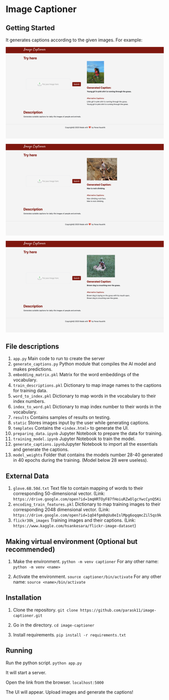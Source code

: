 # Image Captioner

## Getting Started
It generates captions according to the given images.
For example: 

![result1](/results/1.png)

![result2](/results/3.png)

![result3](/results/2.png)

## File descriptions
1) `app.py` Main code to run to create the server
2) `generate_captions.py` Python module that compiles the AI model and makes predictions.
3) `embedding_matrix.pkl` Matrix for the word embeddings of the vocabulary.
4) `train_descriptions.pkl` Dictionary to map image names to the captions for training data.
5) `word_to_index.pkl` Dictionary to map words in the vocabulary to their index numbers.
6) `index_to_word.pkl` Dictionary to map index number to their words in the vocabulary.
7) `results` Contains samples of results on testing.
8) `static` Stores images input by the user while generating captions.
9) `templates` Contains the `<index.html>` to generate the UI.
10) `preparing_data.ipynb` Jupyter Notebook to prepare the data for training.
11) `training_model.ipynb` Jupyter Notebook to train the model.
12) `generate_captions.ipynb`Jupyter Notebook to import all the essentials and generate the captions.
13) `model_weights` Folder that contains the models number 28-40 generated in 40 epochs during the training. (Model below 28 were useless).

## External Data
1) `glove.6B.50d.txt` Text file to contain mapping of words to their corresponding 50-dimensional vector. (Link:
`https://drive.google.com/open?id=1mqHRTOyF87fHoiuRZwOlgcYwcCynQ5Ki`
2) `encoding_train_features.pkl` Dictionary to map training images to their corresponding 2048 dimensional vector. (Link: `https://drive.google.com/open?id=1qO4fgm8qUu0eIslMpg6oqqmcZil5qs9k`
3) `flickr30k_images` Training images and their captions. (Link: `https://www.kaggle.com/hsankesara/flickr-image-dataset`)

## Making virtual environment (Optional but recommended)
1) Make the environment.
`python -m venv captioner`
  For any other name:
 `python -m venv <name>`

2) Activate the environment.
`source captioner/bin/activate`
  For any other name:
`source <name>/bin/activate`

## Installation
1) Clone the repository.
`git clone https://github.com/parask11/image-captioner.git`

2) Go in the directory.
`cd image-captioner`

3) Install requirements.
`pip install -r requirements.txt` 

## Running

Run the python script.
`python app.py`

It will start a server.

Open the link from the browser.
`localhost:5000`

The UI will appear. Upload images and generate the captions!
